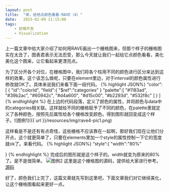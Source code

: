 ```yaml
---
layout: post
title:  "来，给他点颜色看看-RAVE（4）"
date:   2015-02-09 11:15:00
tags:
    - 前端开发
    - Visualization
---
```

上一篇文章中给大家介绍了如何用RAVE画出一个栅格图来，但那个样子的栅格图实在太丑了，图表君表示无法忍受，那么今天就让我们一起给它点颜色看看，美化美化这个图来，让它看起来更漂亮点。

为了区分开各个对位，在栅格图中，我们将各个柱用不同的颜色进行区分来达到这样的效果。这个该怎么做呢，只要在element里边，对于interval的颜色属性进行修改就OK了。具体来说我们来看下面一段代码。
{% highlight JSON%}
“color”:[
  {
    "id":"colorId",
    "field":{
	  "$ref":"categories"
	  }
  "palette":[
    "#1183ad",
    "#39b2ac",
    "#60942c",
    "#d4a600",
    "#d15c00",
    "#b2293d",
    "#532f8c"
   ]
  }
]
{% endhighlight %}
在上边的代码段落，定义了颜色的属性，并将颜色与data中的categories相关联。这样就给不同的栅格赋予了不同的颜色，在palette里就定义了各种颜色，按照先后属性给各个栅格改变颜色。得到图形就回变成这个样子。![图例1]({{ url }}/resources/img/rave4-pic1.png)

这样看是不是还有有点奇怪，这些栅格不应该靠在一起啊，那好我们现在让他们分开点，这个就更简单了，只要在elements里加一个style的属性控制一下它的宽度就ok了。来看代码。
{% highlight JSON%}
“style”:{
  "width":"80%"

}
{% endhighlight %}
完成后的图形就是这个样子的。width就变为原来的80%了。是不是很简单。
![图例2]({{url}}/resources/img/rave4-pic2.png)
这里是这个栅格图的源码，提供给大家进行参考。[源码]({{url}}/resources/file/barchart_color.json)

好了，颜色我们上完了，这篇文章就先写到这里吧，下面文章我们对它继续美化，让这个栅格图看起来更好一点。

